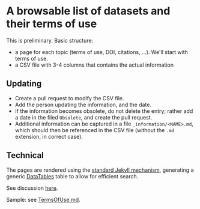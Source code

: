 # A browsable list of datasets and their terms of use

This is preliminary. Basic structure:

- a page for each topic (terms of use, DOI, citations, ...). We'll start with terms of use.
- a CSV file with 3-4 columns that contains the actual information

## Updating

- Create a pull request to modify the CSV file. 
- Add the person updating the information, and the date.
- If the information becomes obsolete, do not delete the entry; rather add a date in the filed `Obsolete`, and create the pull request.
- Additional information can be captured in a file `_information/<NAME>.md`, which should then be referenced in the CSV file (without the `.md` extension, in correct case).


## Technical

The pages are rendered using the [standard Jekyll mechanism](https://jekyllrb.com/tutorials/csv-to-table/), generating a generic [DataTables](https://datatables.net/) table to allow for efficient search.

See discussion [here](https://talk.jekyllrb.com/t/how-to-pull-csv-into-datatables/4936/16).

Sample: see [TermsOfUse.md](TermsOfUse.md).
